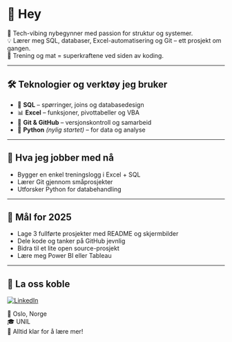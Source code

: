 # 👋 Hey

🎯 Tech-vibing nybegynner med passion for struktur og systemer.  
💡 Lærer meg SQL, databaser, Excel-automatisering og Git – ett prosjekt om gangen.  
💪 Trening og mat = superkraftene ved siden av koding.

---

## 🛠️ Teknologier og verktøy jeg bruker

- 💾 **SQL** – spørringer, joins og databasedesign
- 📊 **Excel** – funksjoner, pivottabeller og VBA
- 🐙 **Git & GitHub** – versjonskontroll og samarbeid
- 🧪 **Python** *(nylig startet)* – for data og analyse

---

## 🔭 Hva jeg jobber med nå

- Bygger en enkel treningslogg i Excel + SQL
- Lærer Git gjennom småprosjekter
- Utforsker Python for databehandling

---

## 🎯 Mål for 2025

- Lage 3 fullførte prosjekter med README og skjermbilder
- Dele kode og tanker på GitHub jevnlig
- Bidra til et lite open source-prosjekt
- Lære meg Power BI eller Tableau

---

## 🤝 La oss koble

[![LinkedIn](https://img.shields.io/badge/LinkedIn-blue?logo=linkedin&style=flat)](https://www.linkedin.com/in/rolv-kristian-listad-a0a9a810b)

📍 Oslo, Norge  
🎓 UNIL  
🚀 Alltid klar for å lære mer!
